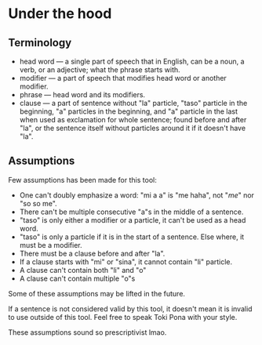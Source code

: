 # Under the hood

## Terminology

- head word &mdash; a single part of speech that in English, can be a noun, a verb, or an adjective; what the phrase starts with.
- modifier &mdash; a part of speech that modifies head word or another modifier.
- phrase &mdash; head word and its modifiers.
- clause &mdash; a part of sentence without "la" particle, "taso" particle in the beginning, "a" particles in the beginning, and "a" particle in the last when used as exclamation for whole sentence; found before and after "la", or the sentence itself without particles around it if it doesn't have "la".

## Assumptions

Few assumptions has been made for this tool:

- One can't doubly emphasize a word: "mi a a" is "me haha", not "_me_" nor "so so me".
- There can't be multiple consecutive "a"s in the middle of a sentence.
- "taso" is only either a modifier or a particle, it can't be used as a head word.
- "taso" is only a particle if it is in the start of a sentence. Else where, it must be a modifier.
- There must be a clause before and after "la".
- If a clause starts with "mi" or "sina", it cannot contain "li" particle.
- A clause can't contain both "li" and "o"
- A clause can't contain multiple "o"s

Some of these assumptions may be lifted in the future.

If a sentence is not considered valid by this tool, it doesn't mean it is invalid to use outside of this tool. Feel free to speak Toki Pona with your style.

These assumptions sound so prescriptivist lmao.
